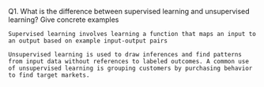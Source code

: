 Q1. What is the difference between supervised learning and unsupervised learning? Give concrete examples

```
Supervised learning involves learning a function that maps an input to an output based on example input-output pairs

Unsupervised learning is used to draw inferences and find patterns from input data without references to labeled outcomes. A common use of unsupervised learning is grouping customers by purchasing behavior to find target markets.

```